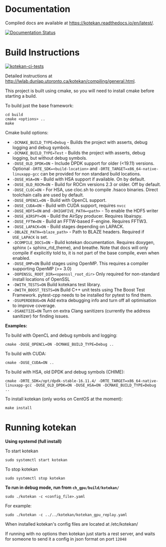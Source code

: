 
# Documentation

Compiled docs are available at https://kotekan.readthedocs.io/en/latest/.

[![Documentation Status](https://readthedocs.org/projects/kotekan/badge/?version=latest)](https://kotekan.readthedocs.io/en/latest/?badge=latest)


# Build Instructions

[![kotekan-ci-tests](https://github.com/kotekan/kotekan/actions/workflows/main.yml/badge.svg)](https://github.com/kotekan/kotekan/actions/workflows/main.yml)

Detailed instructions at http://lwlab.dunlap.utoronto.ca/kotekan/compiling/general.html.

This project is built using cmake, so you will need to install cmake
before starting a build.

To build just the base framework:

	cd build
	cmake <options> ..
	make

Cmake build options:

* `-DCMAKE_BUILD_TYPE=Debug` - Builds the project with asserts, debug logging and debug symbols.
* `-DCMAKE_BUILD_TYPE=Test` - Builds the project with asserts, debug logging, but without debug
  symbols.
* `-DUSE_OLD_DPDK=ON` - Include DPDK support for older (<19.11) versions.  
  Optional `-DRTE_SDK=<build-location>` and `-DRTE_TARGET=x86_64-native-linuxapp-gcc`
  can be provided for non standard build locations.
* `-DUSE_HSA=ON` - Build with HSA support if available. On by default.
* `-DUSE_OLD_ROCM=ON` - Build for ROCm versions 2.3 or older. Off by default.
* `-DUSE_CLOC=ON` - For HSA, use cloc.sh to compile .hsaco binaries.
  Direct toolchain calls are used by default.
* `-DUSE_OPENCL=ON` - Build with OpenCL support.
* `-DUSE_CUDA=ON` - Build with CUDA support, requires `nvcc`
* `-DUSE_HDF5=ON` and `-DHIGHFIVE_PATH=<path>` - To enable the HDF5 writer
* `-DUSE_AIRSPY=ON` - Build the AirSpy producer. Requires libairspy.
* `-DUSE_FFTW=ON` - Build an FFTW-based F-engine. Requires FFTW3.
* `-DUSE_LAPACK=ON` - Build stages depending on LAPACK.
* `-DBLAZE_PATH=<blaze_path>` - Path to BLAZE headers. Required if `USE_LAPACK` is set.
* `-DCOMPILE_DOCS=ON` - Build kotekan documentation. Requires doxygen,
  sphinx (+ sphinx_rtd_theme), and breathe.
  Note that docs will only compile if explicitly told to,
  it is not part of the base compile, even when enabled.
* `-DUSE_OMP=ON` Build stages using OpenMP. This requires a compiler supporting OpenMP (>= 3.0)
* `-DOPENSSL_ROOT_DIR=<openssl_root_dir>` Only required for non-standard install locations of OpenSSL
* `-DWITH_TESTS=ON` Build kotekans test library.
* `-DWITH_BOOST_TESTS=ON` Build C++ unit tests using The Boost Test Framework.
  pytest-cpp needs to be installed for pytest to find them.
* `-DSUPERDEBUG=ON` Add extra debugging info and turn off all optimisation to improve coverage.
* `-DSANITIZE=ON` Turn on extra Clang sanitizers (currently the address sanitizer) for finding issues.

**Examples:**

To build with OpenCL and debug symbols and logging:

    cmake -DUSE_OPENCL=ON -DCMAKE_BUILD_TYPE=Debug ..

To build with CUDA:

    cmake -DUSE_CUDA=ON ..

To build with HSA, old DPDK and debug symbols (CHIME):

    cmake -DRTE_SDK=/opt/dpdk-stable-16.11.4/ -DRTE_TARGET=x86_64-native-linuxapp-gcc -DUSE_OLD_DPDK=ON -DUSE_HSA=ON -DCMAKE_BUILD_TYPE=Debug ..

To install kotekan (only works on CentOS at the moment):

	make install

# Running kotekan

**Using systemd (full install)**

To start kotekan

    sudo systemctl start kotekan

To stop kotekan

    sudo systemctl stop kotekan

**To run in debug mode, run from `ch_gpu/build/kotekan/`**

    sudo ./kotekan -c <config_file>.yaml

For example:

    sudo ./kotekan -c ../../kotekan/kotekan_gpu_replay.yaml

When installed kotekan's config files are located at /etc/kotekan/

If running with no options then kotekan just starts a rest server, and waits for someone to send it a config in json
format on port `12048`
